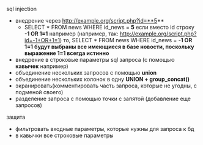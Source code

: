 sql injection
- внедрение через http://example.org/script.php?id=**5**
    - SELECT * FROM news WHERE id_news = **5**
    если вместо id строку **-1 OR 1=1** например (например, так: http://example.org/script.php?id=-1+OR+1=1)
    то, SELECT * FROM news WHERE id_news = **-1 OR 1=1**
    **будут выбраны все имеющиеся в базе новости, поскольку выражение 1=1 всегда истинно**
- внедрение в строковые параметры sql запроса (с помощью **кавычек** например)
- объединение нескольких запросов с помощью **union**
- объединение нескольких колонок в одну **UNION + group_concat()**
- экранировать(комментировать часть запроса, которые не угодны, с подменой своего)
- разделение запроса с помощью точки с запятой (добавление еще запросов)

защита
- фильтровать входные параметры, которые нужны для запроса к бд
- в кавычки все строковые параметры

